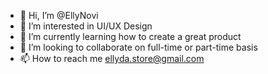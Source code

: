 - 👋 Hi, I’m @EllyNovi
- 👀 I’m interested in UI/UX Design
- 🌱 I’m currently learning how to create a great product
- 💞️ I’m looking to collaborate on full-time or part-time basis
- 📫 How to reach me ellyda.store@gmail.com

<!---
EllyNovi/EllyNovi is a ✨ special ✨ repository because its `README.md` (this file) appears on your GitHub profile.
You can click the Preview link to take a look at your changes.
--->
